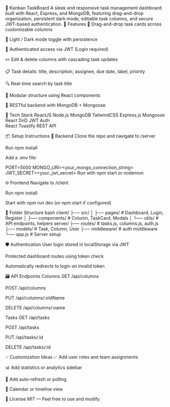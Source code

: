 🧭 Kanban TaskBoard
A sleek and responsive task management dashboard built with React, Express, and MongoDB, featuring drag-and-drop organization, persistent dark mode, editable task columns, and secure JWT-based authentication.
🚀 Features
🎯 Drag-and-drop task cards across customizable columns

🌙 Light / Dark mode toggle with persistence

🔐 Authenticated access via JWT (Login required)

✏️ Edit & delete columns with cascading task updates

📋 Task details: title, description, assignee, due date, label, priority

🔍 Real-time search by task title

🧱 Modular structure using React components

🍃 RESTful backend with MongoDB + Mongoose

🧱 Tech Stack
ReactJS	Node.js	MongoDB
TailwindCSS	Express.js	Mongoose
React DnD	JWT Auth	
React Toastify	REST API	

📦 Setup Instructions
🔧 Backend
Clone the repo and navigate to /server

Run npm install

Add a .env file:

PORT=5000
MONGO_URI=<your_mongo_connection_string>
JWT_SECRET=<your_jwt_secret>
Run with npm start or nodemon

🌐 Frontend
Navigate to /client

Run npm install

Start with npm run dev (or npm start if configured)

📁 Folder Structure
bash
client/
├── src/
│   ├── pages/          # Dashboard, Login, Register
│   ├── components/     # Column, TaskCard, Modals
│   └── utils/          # API endpoints, helpers
server/
├── routes/             # tasks.js, columns.js, auth.js
├── models/             # Task, Column, User
├── middleware/         # auth middleware
└── app.js              # Server setup

🛡️ Authentication
User login stored in localStorage via JWT

Protected dashboard routes using token check

Automatically redirects to login on invalid token

🗃️ API Endpoints
Columns
GET /api/columns

POST /api/columns

PUT /api/columns/:oldName

DELETE /api/columns/:name

Tasks
GET /api/tasks

POST /api/tasks

PUT /api/tasks/:id

DELETE /api/tasks/:id

💡 Customization Ideas
✅ Add user roles and team assignments

📊 Add statistics or analytics sidebar

🔄 Add auto-refresh or polling

📅 Calendar or timeline view

📝 License
MIT — Feel free to use and modify.
